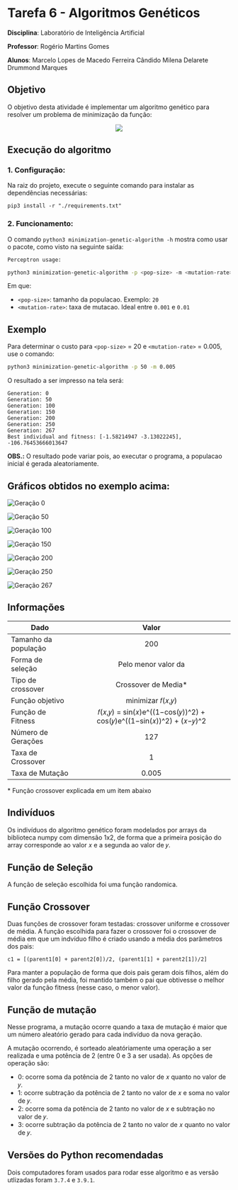 # Tarefa 6 - Algoritmos Genéticos

**Disciplina**: Laboratório de Inteligência Artificial

**Professor**: Rogério Martins Gomes

**Alunos**:
Marcelo Lopes de Macedo Ferreira Cândido
Milena Delarete Drummond Marques

## Objetivo

O objetivo desta atividade é implementar um algoritmo genético para resolver um problema de minimização da função:
<div style="display: flex; justify-content: center">
  <img src="https://render.githubusercontent.com/render/math?math=f(x%2C%20y)%20%3D%20\sin{(x)}e^{[1%20-%20%20\cos{(y)}]^2}%20%2B%20\cos{(y)}e^{[1%20-%20\sin{(x)}]^2}%20%2B%20(x%20-%20y)^2">
</div>

## Execução do algoritmo

### 1. Configuração:
Na raiz do projeto, execute o seguinte comando para instalar as dependências necessárias:
```
pip3 install -r "./requirements.txt"
```

### 2. Funcionamento:
O comando `python3 minimization-genetic-algorithm -h` mostra como usar o pacote, como visto na seguinte saída:
```bash
Perceptron usage:

python3 minimization-genetic-algorithm -p <pop-size> -m <mutation-rate>
```
Em que:
- `<pop-size>`: tamanho da populacao. Exemplo: `20`
- `<mutation-rate>`: taxa de mutacao. Ideal entre `0.001` e `0.01`

## Exemplo

Para determinar o custo para `<pop-size>` = 20 e `<mutation-rate>` = 0.005, use o comando:
```bash
python3 minimization-genetic-algorithm -p 50 -m 0.005
```

O resultado a ser impresso na tela será:
```
Generation: 0
Generation: 50
Generation: 100
Generation: 150
Generation: 200
Generation: 250
Generation: 267
Best individual and fitness: [-1.58214947 -3.13022245], -106.76453666013647
```

**OBS.:** O resultado pode variar pois, ao executar o programa, a populacao inicial é gerada aleatoriamente. 

## Gráficos obtidos no exemplo acima:

![Geração 0](./images/generation0.png)

![Geração 50](./images/generation50.png)

![Geração 100](./images/generation100.png)

![Geração 150](./images/generation150.png)

![Geração 200](./images/generation200.png)

![Geração 250](./images/generation250.png)

![Geração 267](./images/generation267.png)

## Informações
| Dado                 | Valor                                                              |
|----------------------|:------------------------------------------------------------------:|
| Tamanho da população |                                 200                                |
| Forma de seleção     |                        Pelo menor valor da                         |
| Tipo de crossover    |                         Crossover de Media*                        |
| Função objetivo      |                          minimizar 𝑓(𝑥,𝑦)                          |
| Função de Fitness    | 𝑓(𝑥,𝑦) = sin(𝑥)e^((1−cos(𝑦))^2) + cos(𝑦)e^((1−sin(𝑥))^2) + (𝑥−𝑦)^2 |
| Número de Gerações   |                                 127                                |
| Taxa de Crossover    |                              1                                      |
| Taxa de Mutação      |                                0.005                               |

\* Função crossover explicada em um item abaixo

## Indivíduos
Os indivíduos do algoritmo genético foram modelados por arrays da biblioteca numpy com dimensão 1x2, de forma que a primeira posição do array corresponde ao valor 𝑥 e a segunda ao valor de 𝑦.

## Função de Seleção
A função de seleção escolhida foi uma função randomica.

## Função Crossover
Duas funções de crossover foram testadas: crossover uniforme e crossover de média.
A função escolhida para fazer o crossover foi o crossover de média em que um indvíduo filho é criado usando a média dos parâmetros dos pais:
```
c1 = [(parent1[0] + parent2[0])/2, (parent1[1] + parent2[1])/2]
```
Para manter a população de forma que dois pais geram dois filhos, além do filho gerado pela média, foi mantido também o pai que obtivesse o melhor valor da função fitness (nesse caso, o menor valor).

## Função de mutação
Nesse programa, a mutação ocorre quando a taxa de mutação é maior que um número aleatório gerado para cada indivíduo da nova geração.

A mutação ocorrendo, é sorteado aleatóriamente uma operação a ser realizada e uma potência de 2 (entre 0 e 3 a ser usada).
As opções de operação são:
- 0: ocorre soma da potência de 2 tanto no valor de 𝑥 quanto no valor de 𝑦.
- 1: ocorre subtração da potência de 2 tanto no valor de 𝑥 e soma no valor de 𝑦.
- 2: ocorre soma da potência de 2 tanto no valor de 𝑥 e subtração no valor de 𝑦.
- 3: ocorre subtração da potência de 2 tanto no valor de 𝑥 quanto no valor de 𝑦.

## Versões do Python recomendadas

Dois computadores foram usados para rodar esse algoritmo e as versão utlizadas foram `3.7.4` e `3.9.1`.

